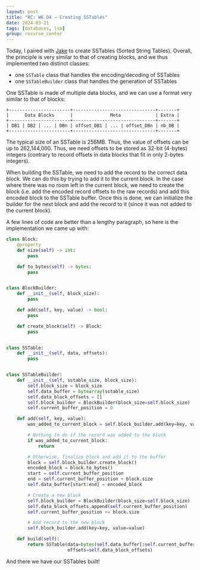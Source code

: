```yaml
---
layout: post
title: "RC: W6 D4 — Creating SSTables"
date: 2024-03-21
tags: [databases, lsm]
group: recurse_center
---
```


Today, I paired with [Jake](https://www.jakef.science/) to create SSTables (Sorted String Tables).
Overall, the principle is very similar to that of creating blocks, and we thus implemented two distinct classes:

- one `SSTable` class that handles the encoding/decoding of SSTables
- one `SSTableBuilder` class that handles the generation of SSTables

One SSTable is made of multiple data blocks, and we can use a format very similar to that of blocks:

```text
+-----------------------+-------------------------------+-------+
|      Data Blocks      |              Meta             | Extra |
+-----------------------+-------------------------------+-------+
| DB1 | DB2 | ... | DBn | offset_DB1 | ... | offset_DBn | nb_DB |
+-----------------------+-------------------------------+-------+
```

The typical size of an SSTable is 256MB. Thus, the value of offsets can be up to 262,144,000.
Thus, we need offsets to be stored as 32-bit (4-bytes) integers (contrary to record offsets in data blocks that fit in
only 2-bytes integers).

When building the SSTable, we need to add the record to the correct data block.
We can do this by trying to add it to the current block.
In the case where there was no room left in the current block, we need to create the block (i.e. add the encoded record
offsets to the raw records) and add this encoded block to the SSTable buffer.
Once this is done, we can initialize the builder for the next block and add the record to it (since it was not added
to the current block).  

A few lines of code are better than a lengthy paragraph, so here is the implementation we came up with:

```python
class Block:
    @property
    def size(self) -> int:
        pass

    def to_bytes(self) -> bytes:
        pass


class BlockBuilder:
    def __init__(self, block_size):
        pass

    def add(self, key, value) -> bool:
        pass

    def create_block(self) -> Block:
        pass


class SSTable:
    def __init__(self, data, offsets):
        pass


class SSTableBuilder:
    def __init__(self, sstable_size, block_size):
        self.block_size = block_size
        self.data_buffer = bytearray(sstable_size)
        self.data_block_offsets = []
        self.block_builder = BlockBuilder(block_size=self.block_size)
        self.current_buffer_position = 0

    def add(self, key, value):
        was_added_to_current_block = self.block_builder.add(key=key, value=value)

        # Nothing to do if the record was added to the block
        if was_added_to_current_block:
            return

        # Otherwise, finalize block and add it to the buffer
        block = self.block_builder.create_block()
        encoded_block = block.to_bytes()
        start = self.current_buffer_position
        end = self.current_buffer_position + block.size
        self.data_buffer[start:end] = encoded_block

        # Create a new block
        self.block_builder = BlockBuilder(block_size=self.block_size)
        self.data_block_offsets.append(self.current_buffer_position)
        self.current_buffer_position += block.size

        # Add record to the new block
        self.block_builder.add(key=key, value=value)

    def build(self):
        return SSTable(data=bytes(self.data_buffer[:self.current_buffer_position]),
                       offsets=self.data_block_offsets)
```

And there we have our SSTables built!
